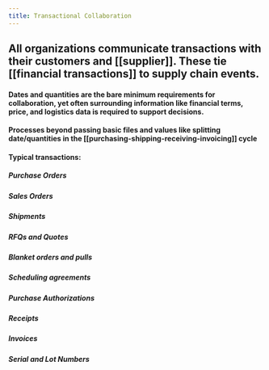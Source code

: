 ```yaml
---
title: Transactional Collaboration
---
```


## All organizations communicate transactions with their customers and [[supplier]]. These tie [[financial transactions]] to supply chain events.
#### Dates and quantities are the bare minimum requirements for collaboration, yet often surrounding information like financial terms, price, and logistics data is required to support decisions.
#### Processes beyond passing basic files and values like splitting date/quantities in the [[purchasing-shipping-receiving-invoicing]] cycle
#### Typical transactions:
##### Purchase Orders
##### Sales Orders
##### Shipments
##### RFQs and Quotes
##### Blanket orders and pulls
##### Scheduling agreements
##### Purchase Authorizations
##### Receipts
##### Invoices
##### Serial and Lot Numbers